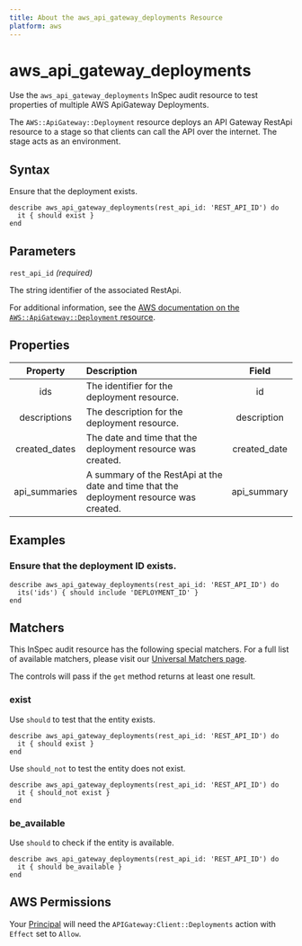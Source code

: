 ```yaml
---
title: About the aws_api_gateway_deployments Resource
platform: aws
---
```


# aws_api_gateway_deployments

Use the `aws_api_gateway_deployments` InSpec audit resource to test properties of multiple AWS ApiGateway Deployments.

The `AWS::ApiGateway::Deployment` resource deploys an API Gateway RestApi resource to a stage so that clients can call the API over the internet. The stage acts as an environment.

## Syntax

Ensure that the deployment exists.

    describe aws_api_gateway_deployments(rest_api_id: 'REST_API_ID') do
      it { should exist }
    end

## Parameters

`rest_api_id` _(required)_

The string identifier of the associated RestApi.

For additional information, see the [AWS documentation on the `AWS::ApiGateway::Deployment` resource](https://docs.aws.amazon.com/AWSCloudFormation/latest/UserGuide/aws-resource-apigateway-deployment.html).

## Properties

| Property  | Description | Field |
| :---: | :--- | :---: |
| ids | The identifier for the deployment resource. | id |
| descriptions | The description for the deployment resource. | description |
| created_dates | The date and time that the deployment resource was created. | created_date |
| api_summaries | A summary of the RestApi at the date and time that the deployment resource was created. | api_summary |

## Examples

### Ensure that the deployment ID exists.

    describe aws_api_gateway_deployments(rest_api_id: 'REST_API_ID') do
      its('ids') { should include 'DEPLOYMENT_ID' }
    end

## Matchers

This InSpec audit resource has the following special matchers. For a full list of available matchers, please visit our [Universal Matchers page](https://www.inspec.io/docs/reference/matchers/).

The controls will pass if the `get` method returns at least one result.

### exist

Use `should` to test that the entity exists.

    describe aws_api_gateway_deployments(rest_api_id: 'REST_API_ID') do
      it { should exist }
    end

Use `should_not` to test the entity does not exist.

    describe aws_api_gateway_deployments(rest_api_id: 'REST_API_ID') do
      it { should_not exist }
    end

### be_available

Use `should` to check if the entity is available.

    describe aws_api_gateway_deployments(rest_api_id: 'REST_API_ID') do
      it { should be_available }
    end

## AWS Permissions

Your [Principal](https://docs.aws.amazon.com/IAM/latest/UserGuide/intro-structure.html#intro-structure-principal) will need the `APIGateway:Client::Deployments` action with `Effect` set to `Allow`.
